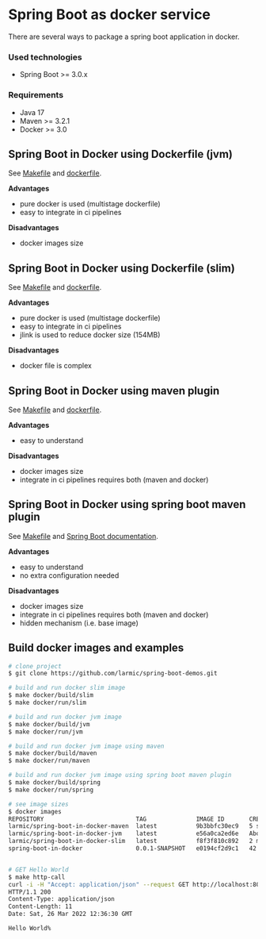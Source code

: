 # Spring Boot as docker service

There are several ways to package a spring boot application in docker.

### Used technologies

* Spring Boot >= 3.0.x

### Requirements

* Java 17
* Maven >= 3.2.1
* Docker >= 3.0

## Spring Boot in Docker using Dockerfile (jvm)

See [Makefile](Makefile) and [dockerfile](src/main/docker/Dockerfile-jvm).

__Advantages__
* pure docker is used (multistage dockerfile)
* easy to integrate in ci pipelines

__Disadvantages__
* docker images size

## Spring Boot in Docker using Dockerfile (slim)

See [Makefile](Makefile) and [dockerfile](src/main/docker/Dockerfile-slim).

__Advantages__
* pure docker is used (multistage dockerfile)
* easy to integrate in ci pipelines
* jlink is used to reduce docker size (154MB)

__Disadvantages__
* docker file is complex

## Spring Boot in Docker using maven plugin

See [Makefile](Makefile) and [dockerfile](src/main/docker/Dockerfile-maven).

__Advantages__
* easy to understand

__Disadvantages__
* docker images size
* integrate in ci pipelines requires both (maven and docker)

## Spring Boot in Docker using spring boot maven plugin

See [Makefile](Makefile) and [Spring Boot documentation](https://spring.io/blog/2021/01/04/ymnnalft-easy-docker-image-creation-with-the-spring-boot-maven-plugin-and-buildpacks).

__Advantages__
* easy to understand
* no extra configuration needed

__Disadvantages__
* docker images size
* integrate in ci pipelines requires both (maven and docker)
* hidden mechanism (i.e. base image)

## Build docker images and examples

```sh
# clone project
$ git clone https://github.com/larmic/spring-boot-demos.git

# build and run docker slim image
$ make docker/build/slim
$ make docker/run/slim

# build and run docker jvm image
$ make docker/build/jvm
$ make docker/run/jvm

# build and run docker jvm image using maven
$ make docker/build/maven
$ make docker/run/maven

# build and run docker jvm image using spring boot maven plugin
$ make docker/build/spring
$ make docker/run/spring

# see image sizes
$ docker images
REPOSITORY                          TAG              IMAGE ID       CREATED              SIZE
larmic/spring-boot-in-docker-maven  latest           9b3bbfc30ec9   5 seconds ago        477MB
larmic/spring-boot-in-docker-jvm    latest           e56a0ca2ed6e   About a minute ago   477MB
larmic/spring-boot-in-docker-slim   latest           f8f3f810c892   2 minutes ago        154MB
spring-boot-in-docker               0.0.1-SNAPSHOT   e0194cf2d9c1   42 years ago         290MB


# GET Hello World
$ make http-call
curl -i -H "Accept: application/json" --request GET http://localhost:8080/
HTTP/1.1 200 
Content-Type: application/json
Content-Length: 11
Date: Sat, 26 Mar 2022 12:36:30 GMT

Hello World%   
```

